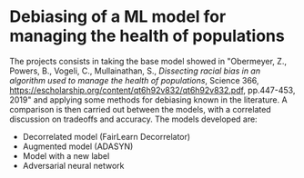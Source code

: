 # Debiasing of a ML model for managing the health of populations
The projects consists in taking the base model showed in "Obermeyer, Z., Powers, B., Vogeli, C., Mullainathan, S., *Dissecting racial bias in an algorithm used to manage the health of populations*, Science 366, https://escholarship.org/content/qt6h92v832/qt6h92v832.pdf, pp.447-453, 2019"
and applying some methods for debiasing known in the literature.
A comparison is then carried out between the models, with a correlated discussion on tradeoffs and accuracy.
The models developed are:
* Decorrelated model (FairLearn Decorrelator)
* Augmented model (ADASYN)
* Model with a new label
* Adversarial neural network
